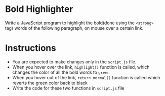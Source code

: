 # Bold Highlighter

Write a JavaScript program to highlight the bold(done using the `<strong>` tag) words of the following paragraph, on mouse over a certain link.


# Instructions 
- You are expected to make changes only in the `script.js` file.
- When you hover over the link, `highlight()` function is called, which changes the color of all the bold words to `green`
- When you hover out of the link, `return_normal()` function is called which reverts the green color back to black
- Write the code for these two functions in `script.js` file